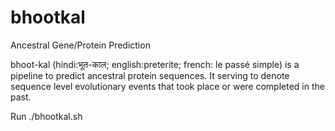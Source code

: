 # bhootkal
Ancestral Gene/Protein Prediction

bhoot-kal (hindi:भूत-काल; english:preterite; french: le passé simple) is a pipeline to predict ancestral protein sequences. It serving to denote sequence level evolutionary events that took place or were completed in the past.

  Run
  ./bhootkal.sh

